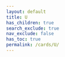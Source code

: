 ```yaml
---
layout: default
title: U
has_children: true
search_exclude: true
nav_exclude: false
has_toc: true
permalink: /cards/U/
---
```

